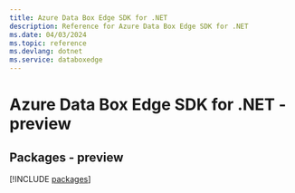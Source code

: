 ```yaml
---
title: Azure Data Box Edge SDK for .NET
description: Reference for Azure Data Box Edge SDK for .NET
ms.date: 04/03/2024
ms.topic: reference
ms.devlang: dotnet
ms.service: databoxedge
---
```

# Azure Data Box Edge SDK for .NET - preview
## Packages - preview
[!INCLUDE [packages](data-box-edge-index.md)]